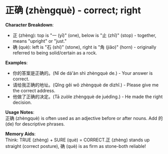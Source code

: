 # **正确 (zhèngquè) - correct; right**

**Character Breakdown**:  
- 正 (zhèng): top is "一 (yī)" (one), below is "止 (zhǐ)" (stop) - together, means "upright" or "just."  
- 确 (què): left is "石 (shí)" (stone), right is "角 (jiǎo)" (horn) - originally referred to being solid/certain as a rock.

**Examples**:  
- 你的答案是正确的。(Nǐ de dá'àn shì zhèngquè de.) - Your answer is correct.  
- 请给我正确的地址。(Qǐng gěi wǒ zhèngquè de dìzhǐ.) - Please give me the correct address.  
- 他做了正确的决定。(Tā zuòle zhèngquè de juédìng.) - He made the right decision.

**Usage Notes**:  
正确 (zhèngquè) is often used as an adjective before or after nouns. Add 的 (de) for descriptive phrases.

**Memory Aids**:  
Think: TRUE (zhèng) + SURE (què) = CORRECT.正 (zhèng) stands up straight (correct posture), 确 (què) is as firm as stone-both reliable!